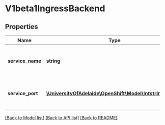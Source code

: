# V1beta1IngressBackend

## Properties
Name | Type | Description | Notes
------------ | ------------- | ------------- | -------------
**service_name** | **string** | Specifies the name of the referenced service. | 
**service_port** | [**\UniversityOfAdelaide\OpenShift\Model\IntstrIntOrString**](IntstrIntOrString.md) | Specifies the port of the referenced service. | 

[[Back to Model list]](../README.md#documentation-for-models) [[Back to API list]](../README.md#documentation-for-api-endpoints) [[Back to README]](../README.md)


